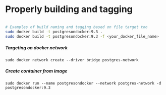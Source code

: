 # Properly building and tagging

```bash

# Examples of build naming and tagging based on file target too
sudo docker build -t postgresondocker:9.3 .
sudo docker build -t postgresondocker:9.3 -f <your_docker_file_name>

```

##### Targeting on docker network

```
sudo docker network create --driver bridge postgres-network
```

##### Create container from image
```
sudo docker run --name postgresondocker --network postgres-network -d postgresondocker:9.3
```